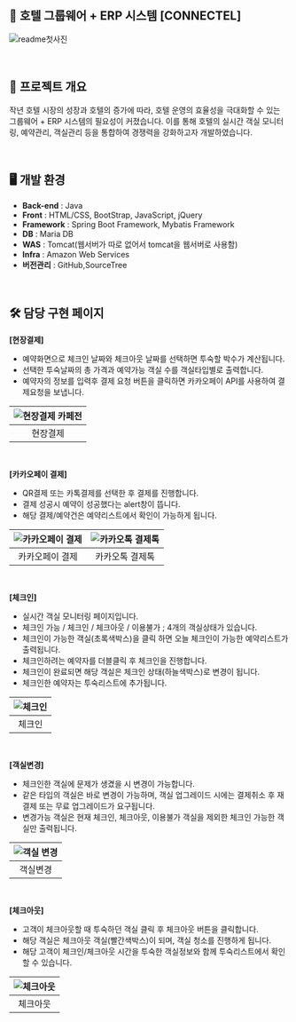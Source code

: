 ## 🏨 호텔 그룹웨어 + ERP 시스템 [CONNECTEL]
![readme첫사진](https://github.com/user-attachments/assets/ccf07eb5-ff86-4b24-aefa-e48570f6d538)

<br>

## 📖 프로젝트 개요
작년 호텔 시장의 성장과 호텔의 증가에 따라, 호텔 운영의 효율성을 극대화할 수 있는 그룹웨어 + ERP 시스템의 필요성이 커졌습니다. 이를 통해 호텔의 실시간 객실 모니터링, 예약관리, 객실관리 등을 통합하여 경쟁력을 강화하고자 개발하였습니다.

<br>

## 🖥️ 개발 환경
- **Back-end** : Java
- **Front** : HTML/CSS, BootStrap, JavaScript, jQuery
- **Framework** : Spring Boot Framework, Mybatis Framework
- **DB** : Maria DB
- **WAS** : Tomcat(웹서버가 따로 없어서 tomcat을 웹서버로 사용함)
- **Infra** : Amazon Web Services
- **버전관리** : GitHub,SourceTree

<br>

## 🛠️ 담당 구현 페이지
**[현장결제]**
* 예약화면으로 체크인 날짜와 체크아웃 날짜를 선택하면 투숙할 박수가 계산됩니다.
* 선택한 투숙날짜의 총 가격과 예약가능 객실 수를 객실타입별로 출력합니다.
* 예약자의 정보를 입력후 결제 요청 버튼을 클릭하면 카카오페이 API를 사용하여 결제요청을 보냅니다.
  
| ![현장결제 카페전](https://github.com/user-attachments/assets/46d50bcc-4763-4d1c-91e3-0304c2301582) |
|:--:|
|현장결제|

<br>

**[카카오페이 결제]**
* QR결제 또는 카톡결제를 선택한 후 결제를 진행합니다.
* 결제 성공시 예약이 성공했다는 alert창이 뜹니다.
* 해당 결제/예약건은 예약리스트에서 확인이 가능하게 됩니다.

| ![카카오페이 결제](https://github.com/user-attachments/assets/8fe17004-c10b-4f4b-a5e0-93ecf344084c) | ![카카오톡 결제톡](https://github.com/user-attachments/assets/3ced0693-9827-47fb-b5b1-b7cb3a3ef1da) |
|:--:|:--:|
| 카카오페이 결제 | 카카오톡 결제톡 |

<br>


**[체크인]**
* 실시간 객실 모니터링 페이지입니다.
* 체크인 가능 / 체크인 / 체크아웃 / 이용불가 ; 4개의 객실상태가 있습니다.
* 체크인이 가능한 객실(초록색박스)을 클릭 하면 오늘 체크인이 가능한 예약리스트가 출력됩니다.
* 체크인하려는 예약자를 더블클릭 후 체크인을 진행합니다.
* 체크인이 완료되면 해당 객실은 체크인 상태(하늘색박스)로 변경이 됩니다.
* 체크인한 예약자는 투숙리스트에 추가됩니다.  

| ![체크인](https://github.com/user-attachments/assets/e6c77b38-1cb9-4739-91df-bdc4c3b70e57) |
|:--:|
| 체크인 |

<br>

**[객실변경]**
* 체크인한 객실에 문제가 생겼을 시 변경이 가능합니다.
* 같은 타입의 객실은 바로 변경이 가능하며, 객실 업그레이드 시에는 결제취소 후 재결제 또는 무료 업그레이드가 요구됩니다.
* 변경가능 객실은 현재 체크인, 체크아웃, 이용불가 객실을 제외한 체크인 가능한 객실만 출력됩니다.
  
| ![객실 변경](https://github.com/user-attachments/assets/8d00389a-ec07-4b2b-8ab8-70c250890f6d) |
|:--:|
| 객실변경 |

<br>

**[체크아웃]**
* 고객이 체크아웃할 때 투숙하던 객실 클릭 후 체크아웃 버튼을 클릭합니다.
* 해당 객실은 체크아웃 객실(빨간색박스)이 되며, 객실 청소를 진행하게 됩니다.
* 해당 고객이 체크인/체크아웃 시간을 투숙한 객실정보와 함께 투숙리스트에서 확인할 수 있습니다.

|![체크아웃](https://github.com/user-attachments/assets/2a0d7a98-762b-4ccf-a8cb-2ee5677de611) |
|:--:|
| 체크아웃 |

<br>



